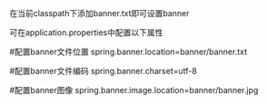 在当前classpath下添加banner.txt即可设置banner

可在application.properties中配置以下属性

#配置banner文件位置
spring.banner.location=banner/banner.txt

#配置banner文件编码
spring.banner.charset=utf-8

#配置banner图像
spring.banner.image.location=banner/banner.jpg


